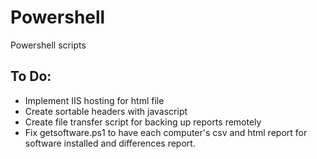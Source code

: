 # Powershell
Powershell scripts


## To Do:
- Implement IIS hosting for html file
- Create sortable headers with javascript
- Create file transfer script for backing up reports remotely
- Fix getsoftware.ps1 to have each computer's csv and html report for software installed and differences report.
